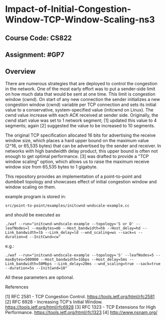 # Impact-of-Initial-Congestion-Window-TCP-Window-Scaling-ns3

## Course Code: CS822

## Assignment: #GP7

## Overview

There are numerous strategies that are deployed to control the congestion in the network. One of the most early effort was to put a sender-side limit on how much data that would be sent at one time. This limit is congestion window (cwnd). On start of any new connection the sender initializes a new congestion window (cwnd) variable per TCP connection and sets its initial value to a conservative, system-specified value (initcwnd on Linux). The cwnd value increase with each ACK received at sender side. Originally, the cwnd start value was set to 1 network segment; [1] updated this value to 4 segments; again [2] suggested the value to be increased to 10 segments.

The original TCP specification allocated 16 bits for advertising the receive window size, which places a hard upper bound on the maximum value (2^16, or 65,535 bytes) that can be advertised by the sender and receiver. In networks with high bandwidth delay product, this upper bound is often not enough to get optimal performance. [3] was drafted to provide a "TCP window scaling" option, which allows us to raise the maximum receive window size from 65,535 bytes to 1 gigabyte.

This repository provides an implementation of a point-to-point and dumbbell topology and showcases effect of initial congestion window and window scaling on them.

example program is stored in:

`src/point-to-point/examples/initcwnd-wndscale-example.cc`

and should be executed as

`./waf --run="initcwnd-wndscale-example --topology='S or D' --leafNodes=l --maxBytes=mb --Host_bandwidth=hb --Host_delay=hd --Link_bandwidth=lb --Link_delay=ld --wnd_scaling=ws --sack=s --duration=d --InitCwnd=cw"`

e.g.:

`./waf --run="initcwnd-wndscale-example --topology='S' --leafNodes=5 --maxBytes=500000 --Host_bandwidth=1Gbps --Host_delay=5ms --Link_bandwidth=50Mbps --Link_delay=20ms --wnd_scaling=true --sack=true --duration=5s --InitCwnd=10"`

All these parameters are optional.

References

[1] RFC 2581 - TCP Congestion Control. https://tools.ietf.org/html/rfc2581
[2] RFC 6928 - Increasing TCP's Initial Window. https://tools.ietf.org/html/rfc6928
[3] RFC 1323 - TCP Extensions for High Performance. https://tools.ietf.org/html/rfc1323
[4] http://www.nsnam.org/
